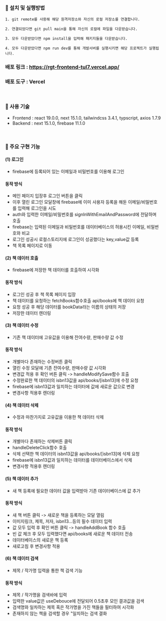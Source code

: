 ### 🤖 설치 및 실행방법 
```javasciprt
1. git remote를 사용해 해당 원격저장소와 자신의 로컬 저장소를 연결합니다.

2. 연결되었다면 git pull main을 통해 자신의 로컬에 파일을 다운받습니다.
  
3. 모두 다운받았다면 npm install을 입력해 패키지들을 다운받습니다.

4. 모두 다운받았다면 npm run dev를 통해 개발서버를 실행시키면 해당 프로젝트가 실행됩니다.
```

### 배포 링크 : https://rgt-frontend-tul7.vercel.app/
### 배포 도구 : Vercel
</br>

### 🔨 사용 기술
- Frontend : react 19.0.0, next 15.1.0, tailwindcss 3.4.1, typscript, axios 1.7.9
- Backend : next 15.1.0, firebase 11.1.0
</br>

### 🌳 주요 구현 기능
#### (1) 로그인
- firebase에 등록되어 있는 이메일과 비밀번호를 이용해 로그인
#### 동작 방식
- 메인 페이지 입장후 로그인 버튼을 클릭
- 이후 열린 로그인 모달창에 firebase에 이미 사용자 등록을 해둔 이메일/비밀번호를 입력해 로그인을 시도
- auth와 입력한 이메일/비밀번호를 signInWithEmailAndPassword에 전달하며 호출
- firebase는 입력된 이메일과 비밀번호를 데이터베이스의 허용시킨 이메일, 비밀번호와 비교
- 로그인 성공시 로컬스토리지에 로그인이 성공했다는 key,value값 등록
- 책 목록 페이지로 이동

#### (2) 책 데이터 호출
- firebase에 저장한 책 데이터를 호출하여 시각화
#### 동작 방식
- 로그인 성공 후 책 목록 페이지 입장
- 책 데이터를 요청하는 fetchBooks함수호출 api/books에 책 데이터 요청
- 요청 성공 후 해당 데이터를 bookData라는 이름의 상태의 저장
- 저장한 데이터 렌더링

#### (3) 책 데이터 수정
- 기존 책 데이터에 고유값을 이용해 잔여수량, 판매수량 값 수정
#### 동작 방식
- 개별마다 존재하는 수정버튼 클릭
- 열린 수정 모달에 기존 잔여수량, 판매수량 값 시각화
- 변경값 적용 후 확인 버튼 클릭 -> handleModifySave함수 호출
- 수정완료한 책 데이터의 isbn13값을 api/books/[isbn13]에 수정 요청
- firebase에 isbn13값과 일치하는 데이터에 값에 새로운 값으로 변경
- 변경사항 적용후 렌더링

#### (4) 책 데이터 삭제
- 수정과 마찬가지로 고유값을 이용한 책 데이터 삭제
#### 동작 방식
- 개별마다 존재하는 삭제버튼 클릭
- handleDeleteClick함수 호출
- 삭제 선택한 책 데이터의 isbn13값을 api/books/[isbn13]에 삭제 요청
- firebase에 isbn13값과 일치하는 데이터를 데이터베이스에서 삭제
- 변경사항 적용후 렌더링

#### (5) 책 데이터 추가
- 새 책 등록에 필요한 데이터 값을 입력받아 기존 데이터베이스에 값 추가
#### 동작 방식
- 새 책 버튼 클릭 -> 새로운 책을 등록하는 모달 열림
- 이미지링크, 제목, 저자, isbn13...등의 필수 데이터 입력
- 값 모두 입력 후 확인 버튼 클릭 -> handleAddBook 함수 호출
- 빈 값 체크 후 모두 입력했다면 api/books에 새로운 책 데이터 전송
- 데이터베이스의 새로운 책 등록
- 새로고침 후 변경사항 적용

#### (6) 책 데이터 검색
- 제목 / 작가명 입력을 통한 책 검색 기능
#### 동작 방식
- 제목 / 작가명을 검색바에 입력
- 입력한 value값은 useDebouce에 전달되어 0.5초후 모인 결과값을 검색
- 검색명와 일차하는 제목 혹은 작가명을 가진 책들을 필터하여 시각화
- 존재하지 않는 책을 검색할 경우 "일치하는 검색 결화

